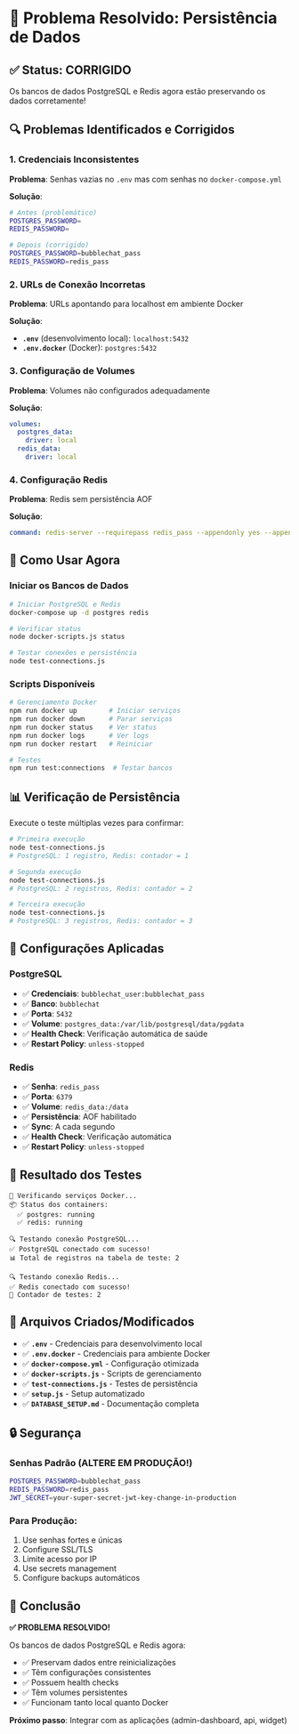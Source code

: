 # 🔧 Problema Resolvido: Persistência de Dados

## ✅ Status: CORRIGIDO

Os bancos de dados PostgreSQL e Redis agora estão preservando os dados corretamente!

## 🔍 Problemas Identificados e Corrigidos

### 1. **Credenciais Inconsistentes**
**Problema**: Senhas vazias no `.env` mas com senhas no `docker-compose.yml`

**Solução**:
```bash
# Antes (problemático)
POSTGRES_PASSWORD=
REDIS_PASSWORD=

# Depois (corrigido)
POSTGRES_PASSWORD=bubblechat_pass
REDIS_PASSWORD=redis_pass
```

### 2. **URLs de Conexão Incorretas**
**Problema**: URLs apontando para localhost em ambiente Docker

**Solução**:
- **`.env`** (desenvolvimento local): `localhost:5432`
- **`.env.docker`** (Docker): `postgres:5432`

### 3. **Configuração de Volumes**
**Problema**: Volumes não configurados adequadamente

**Solução**:
```yaml
volumes:
  postgres_data:
    driver: local
  redis_data:
    driver: local
```

### 4. **Configuração Redis**
**Problema**: Redis sem persistência AOF

**Solução**:
```yaml
command: redis-server --requirepass redis_pass --appendonly yes --appendfsync everysec
```

## 🚀 Como Usar Agora

### Iniciar os Bancos de Dados
```bash
# Iniciar PostgreSQL e Redis
docker-compose up -d postgres redis

# Verificar status
node docker-scripts.js status

# Testar conexões e persistência
node test-connections.js
```

### Scripts Disponíveis
```bash
# Gerenciamento Docker
npm run docker up        # Iniciar serviços
npm run docker down      # Parar serviços
npm run docker status    # Ver status
npm run docker logs      # Ver logs
npm run docker restart   # Reiniciar

# Testes
npm run test:connections  # Testar bancos
```

## 📊 Verificação de Persistência

Execute o teste múltiplas vezes para confirmar:

```bash
# Primeira execução
node test-connections.js
# PostgreSQL: 1 registro, Redis: contador = 1

# Segunda execução
node test-connections.js  
# PostgreSQL: 2 registros, Redis: contador = 2

# Terceira execução
node test-connections.js
# PostgreSQL: 3 registros, Redis: contador = 3
```

## 🔧 Configurações Aplicadas

### PostgreSQL
- ✅ **Credenciais**: `bubblechat_user:bubblechat_pass`
- ✅ **Banco**: `bubblechat`
- ✅ **Porta**: `5432`
- ✅ **Volume**: `postgres_data:/var/lib/postgresql/data/pgdata`
- ✅ **Health Check**: Verificação automática de saúde
- ✅ **Restart Policy**: `unless-stopped`

### Redis
- ✅ **Senha**: `redis_pass`
- ✅ **Porta**: `6379`
- ✅ **Volume**: `redis_data:/data`
- ✅ **Persistência**: AOF habilitado
- ✅ **Sync**: A cada segundo
- ✅ **Health Check**: Verificação automática
- ✅ **Restart Policy**: `unless-stopped`

## 🎯 Resultado dos Testes

```
🐳 Verificando serviços Docker...
📦 Status dos containers:
  ✅ postgres: running
  ✅ redis: running

🔍 Testando conexão PostgreSQL...
✅ PostgreSQL conectado com sucesso!
📊 Total de registros na tabela de teste: 2

🔍 Testando conexão Redis...
✅ Redis conectado com sucesso!
🔢 Contador de testes: 2
```

## 📁 Arquivos Criados/Modificados

- ✅ **`.env`** - Credenciais para desenvolvimento local
- ✅ **`.env.docker`** - Credenciais para ambiente Docker
- ✅ **`docker-compose.yml`** - Configuração otimizada
- ✅ **`docker-scripts.js`** - Scripts de gerenciamento
- ✅ **`test-connections.js`** - Testes de persistência
- ✅ **`setup.js`** - Setup automatizado
- ✅ **`DATABASE_SETUP.md`** - Documentação completa

## 🔒 Segurança

### Senhas Padrão (ALTERE EM PRODUÇÃO!)
```bash
POSTGRES_PASSWORD=bubblechat_pass
REDIS_PASSWORD=redis_pass
JWT_SECRET=your-super-secret-jwt-key-change-in-production
```

### Para Produção:
1. Use senhas fortes e únicas
2. Configure SSL/TLS
3. Limite acesso por IP
4. Use secrets management
5. Configure backups automáticos

## 🎉 Conclusão

**✅ PROBLEMA RESOLVIDO!**

Os bancos de dados PostgreSQL e Redis agora:
- ✅ Preservam dados entre reinicializações
- ✅ Têm configurações consistentes
- ✅ Possuem health checks
- ✅ Têm volumes persistentes
- ✅ Funcionam tanto local quanto Docker

**Próximo passo**: Integrar com as aplicações (admin-dashboard, api, widget)
